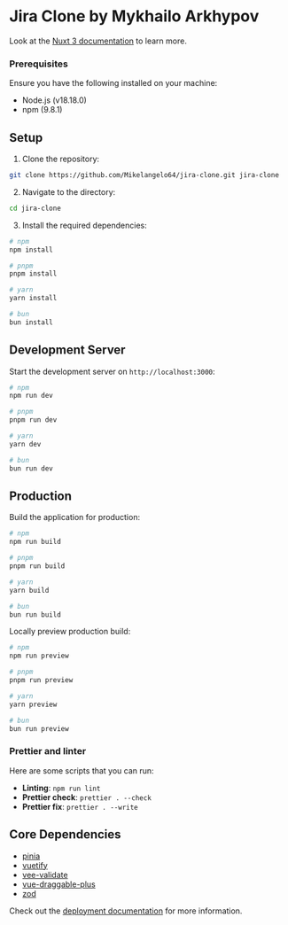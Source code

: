 # Jira Clone by Mykhailo Arkhypov

Look at the [Nuxt 3 documentation](https://nuxt.com/docs/getting-started/introduction) to learn more.

### Prerequisites

Ensure you have the following installed on your machine:

- Node.js (v18.18.0)
- npm (9.8.1)

## Setup

1. Clone the repository:

```bash
git clone https://github.com/Mikelangelo64/jira-clone.git jira-clone
```

2. Navigate to the directory:

```bash
cd jira-clone
```

3. Install the required dependencies:

```bash
# npm
npm install

# pnpm
pnpm install

# yarn
yarn install

# bun
bun install
```

## Development Server

Start the development server on `http://localhost:3000`:

```bash
# npm
npm run dev

# pnpm
pnpm run dev

# yarn
yarn dev

# bun
bun run dev
```

## Production

Build the application for production:

```bash
# npm
npm run build

# pnpm
pnpm run build

# yarn
yarn build

# bun
bun run build
```

Locally preview production build:

```bash
# npm
npm run preview

# pnpm
pnpm run preview

# yarn
yarn preview

# bun
bun run preview
```

### Prettier and linter

Here are some scripts that you can run:

- **Linting**: `npm run lint`
- **Prettier check**: `prettier . --check`
- **Prettier fix**: `prettier . --write`

## Core Dependencies

- [pinia](https://pinia.vuejs.org/)
- [vuetify](https://vuetifyjs.com/en/)
- [vee-validate](https://vee-validate.logaretm.com/v4/)
- [vue-draggable-plus](https://vue-draggable-plus.pages.dev/en/)
- [zod](https://zod.dev/)

Check out the [deployment documentation](https://nuxt.com/docs/getting-started/deployment) for more information.
